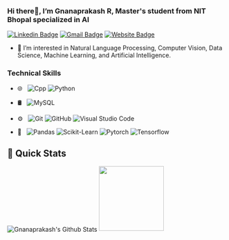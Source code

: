 ### Hi there👋, I’m Gnanaprakash R, Master's student from NIT Bhopal specialized in AI

[![Linkedin Badge](https://img.shields.io/badge/-Gnanaprakash_R-blue?style=flat-square&logo=Linkedin&logoColor=white&link=https://www.linkedin.com/in/gnanaprakash-ravi/)](https://www.linkedin.com/in/gnanaprakash-ravi/)
[![Gmail Badge](https://img.shields.io/badge/-gnana1306@gmail.com-c14438?style=flat-square&logo=Gmail&logoColor=white&link=mailto:gnana1306@gmail.com)](mailto:gnana1306@gmail.com)
[![Website Badge](https://img.shields.io/badge/-Gnanaprakash_R_Website-B7178C?style=flat-square&logo=Jasmine&logoColor=white&link=https://bio.link/r_gnanaprakash)](https://bio.link/r_gnanaprakash)

- 👀 I’m interested in Natural Language Processing, Computer Vision, Data Science, Machine Learning, and Artificial Intelligence.

### Technical Skills
- 🌐 &nbsp; 
  ![Cpp](https://img.shields.io/badge/-cpp-333333?style=flat&logo=cplusplus&logoColor=blue)
  ![Python](https://img.shields.io/badge/-python-333333?style=flat&logo=python)
 
- 🛢 &nbsp;
  ![MySQL](https://img.shields.io/badge/-MySQL-333333?style=flat&logo=mysql)

- ⚙️ &nbsp;
  ![Git](https://img.shields.io/badge/-Git-333333?style=flat&logo=git)
  ![GitHub](https://img.shields.io/badge/-GitHub-333333?style=flat&logo=github)
  ![Visual Studio Code](https://img.shields.io/badge/-Visual%20Studio%20Code-333333?style=flat&logo=visual-studio-code&logoColor=007ACC)

- 🔧 &nbsp;
  ![Pandas](https://img.shields.io/badge/-Panda-333333?style=flat&logo=Pandas)
  ![Scikit-Learn](https://img.shields.io/badge/-Scikit--Learn-333333?style=flat&logo=Scikit-Learn)
  ![Pytorch](https://img.shields.io/badge/-PyTorch-333333?style=flat&logo=Pytorch)
  ![Tensorflow](https://img.shields.io/badge/-Tensorflow-333333?style=flat&logo=Tensorflow)

## 🚀 Quick Stats

<p align="left">
<!--   <img height="150px" src="https://github-readme-stats-coral-phi-94.vercel.app/api?username=gnanaprakash-ravi&hide=contribs,prs&theme=midnight-purple" /> -->
  <img align="center" src="https://github-readme-stats.vercel.app/api?username=gnanaprakash-ravi&show_icons=true&line_height=21&count_private=true&theme=dracula" alt="Gnanaprakash's Github Stats" />
  <img height="150px" src="https://github-readme-stats-coral-phi-94.vercel.app/api/top-langs/?username=gnanaprakash-ravi&layout=compact&theme=midnight-purple" />
</p>

<!---
gnanaprakash-ravi/gnanaprakash-ravi is a ✨ special ✨ repository because its `README.md` (this file) appears on your GitHub profile.
You can click the Preview link to take a look at your changes.
--->

